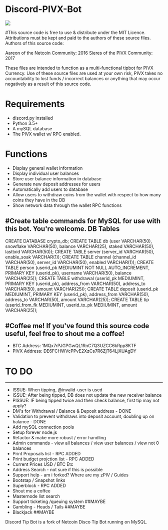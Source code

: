 # Discord-PIVX-Bot
[<img src="https://pivx.org/wp-content/uploads/2017/01/PIVX_illustrated_white.png">](https://discord.gg/F8HByx2)

#This source code is free to use & distribute under the MIT Licence.
Attributions must be kept and paid to the authors of these source files.
Authors of this source code:

Aareon of the Netcoin Community: 2016
Sieres of the PIVX Community: 2017

These files are intended to function as a multi-functional tipbot for PIVX Currency.
Use of these source files are used at your own risk, PIVX takes no accountability to lost funds / incorrect balances or anything that may occur negatively as a result of this source code.

# Requirements
* discord.py installed
* Python 3.5+
* A mySQL database
* The PIVX wallet w/ RPC enabled.

# Functions
* Display general wallet information
* Display individual user balances
* Store user balance information in database
* Generate new deposit addresses for users
* Automatically add users to database
* Allow users to withdraw coins from the wallet with respect to how many coins they have in the DB
* Show network data through the wallet RPC functions

#Create table commands for MySQL for use with this bot. You're welcome.
DB Tables
--------------------
CREATE DATABASE crypto_db;
CREATE TABLE db (user VARCHAR(50), snowflake VARCHAR(50), balance VARCHAR(25), staked VARCHAR(50), lasttxid VARCHAR(50));
CREATE TABLE server (server_id VARCHAR(50), enable_soak VARCHAR(1));
CREATE TABLE channel (channel_id VARCHAR(50), server_id VARCHAR(50), enabled VARCHAR(1));
CREATE TABLE person (userid_pk MEDIUMINT NOT NULL AUTO_INCREMENT, PRIMARY KEY (userid_pk), username VARCHAR(50), balance VARCHAR(25));
CREATE TABLE withdrawal (userid_pk MEDIUMINT, PRIMARY KEY (userid_pk), address_from VARCHAR(50), address_to VARCHAR(50), amount VARCHAR(25));
CREATE TABLE deposit (userid_pk MEDIUMINT, PRIMARY KEY (userid_pk), address_from VARCHAR(50), address_to VARCHAR(50), amount VARCHAR(25));
CREATE TABLE tip (userid_from_fk MEDIUMINT, userid_to_pk MEDIUMINT, amount VARCHAR(25));

#Coffee me! If you've found this source code useful, feel free to shout me a coffee!
-----------------------------------------------------
* BTC Address: 1MQx7rPJGPGwQL1RnC7Q3UZCC6kRpp8KTF
* PIVX Address: DE6FCHWVcPPvE2XzCs7R6ZjT64LjXUAgDY


# TO DO
----------------------------------------------------------
* ISSUE: When tipping, @invalid-user is used
* ISSUE: After being tipped, DB does not update the new receiver balance
* PISSUE: IF being tipped twice and then check balance, first tip may not apply?
* DM's for Withdrawal / Balance & Deposit address - DONE
* Validation to prevent withdraws into deposit account, doubling up on balance - DONE
* Add mySQL connection pools
* Setup forever node.js
* Refactor & make more robust / error handling
* Admin commands - view all balances / view user balances / view not 0 balances
* Print Proposals list - RPC ADDED
* Print budget projction list - RPC ADDED
* Current Prices USD / BTC Etc
* Address Search - not sure if this is possible
* Support help - am i forked? Where are my zPIV / Guides
* Bootstap / Snapshot links
* Superblock - RPC ADDED
* Shout me a coffee
* Masternode list search
* Support ticketing /queuing system ##MAYBE
* Gambling - Heads / Tails ##MAYBE
* Blackjack ##MAYBE

Discord Tip Bot is a fork of Netcoin Disco Tip Bot running on MySQL.
